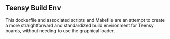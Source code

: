 ## Teensy Build Env

This dockerfile and associated scripts and Makefile are an attempt to create a more straightforward and standardized build environment for Teensy boards, without needing to use the graphical loader. 
